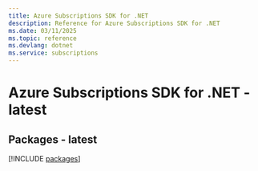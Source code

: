 ```yaml
---
title: Azure Subscriptions SDK for .NET
description: Reference for Azure Subscriptions SDK for .NET
ms.date: 03/11/2025
ms.topic: reference
ms.devlang: dotnet
ms.service: subscriptions
---
```

# Azure Subscriptions SDK for .NET - latest
## Packages - latest
[!INCLUDE [packages](subscriptions-index.md)]